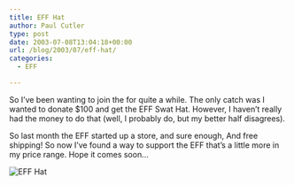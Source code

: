 ```yaml
---
title: EFF Hat
author: Paul Cutler
type: post
date: 2003-07-08T13:04:18+00:00
url: /blog/2003/07/eff-hat/
categories:
  - EFF

---
```

So I&#8217;ve been wanting to join the [][1] for quite a while. The only catch was I wanted to donate $100 and get the EFF Swat Hat. However, I haven&#8217;t really had the money to do that (well, I probably do, but my better half disagrees). 

So last month the EFF started up a store, and sure enough, [][2] And free shipping! So now I&#8217;ve found a way to support the EFF that&#8217;s a little more in my price range. Hope it comes soon&#8230;

<img src="https://i0.wp.com/shop.eff.org/Merchant2/graphics/00000001/th_shwag-swat-hat.jpg?w=700" alt="EFF Hat" title="EFF Hat" data-recalc-dims="1" />

 [1]: http://www.eff.org "Electronic Frontier Foundation"
 [2]: http://shop.eff.org/Merchant2/merchant.mvc "look what's for sale!"